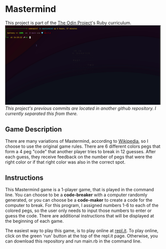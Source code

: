 
# Mastermind
This project is part of the [The Odin Project](https://www.theodinproject.com/paths/full-stack-ruby-on-rails/courses/ruby-programming/lessons/mastermind)'s Ruby curriculum.
![Example](./assets/example.gif)
</br>
_This project's previous commits are located in another github repository. I currently separated this from there._
## Game Description
There are many variations of Mastermind, according to [Wikipedia](https://en.wikipedia.org/wiki/Mastermind_(board_game)), so I choose to use the original game rules. There are 6 different colors pegs that form a 4 peg "code" that another player tries to break in 12 guesses. After each guess, they receive feedback on the number of pegs that were the right color or if that right color was also in the correct spot. 

## Instructions
This Mastermind game is a 1-player game, that is played in the command line. You can choose to be a **code-breaker** with a computer randomly generated, or you can choose be a **code-maker** to create a code for the computer to break. For this program, I assigned numbers 1-6 to each of the colored pegs, so the user only needs to input those numbers to enter or guess the code. There are additional instructions that will be displayed at the beginning of each game.

The easiest way to play this game, is to play online at [repl.it](https://replit.com/@TheGeek2/mastermind). To play online, click on the green 'run' button at the top of the repl.it page. Otherwise, you can download this repository and run main.rb in the command line. 

